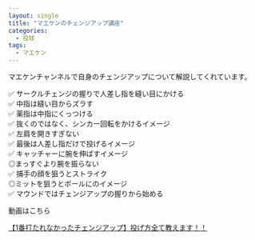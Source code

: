 ```yaml
---
layout: single
title: "マエケンのチェンジアップ講座"
categories:
  - 投球 
tags:
  - マエケン
---
```


マエケンチャンネルで自身のチェンジアップについて解説してくれています。

✅ サークルチェンジの握りで人差し指を縫い目にかける  
✅ 中指は縫い目からズラす  
✅ 薬指は中指にくっつける  
✅ 抜くのではなく、シンカー回転をかけるイメージ  
✅ 左肩を開きすぎない  
✅ 最後は人差し指だけで投げるイメージ  
✅ キャッチャーに腕を伸ばすイメージ  
◎まっすぐより腕を振らない  
✅ 捕手の顔を狙うとストライク  
◎ミットを狙うとボールにのイメージ  
✅ マウンドではチェンジアップの握りから始める  

動画はこちら
<!--<iframe width="560" height="315" src="https://www.youtube.com/embed/C8Sg00vzMdc" frameborder="0" allow="accelerometer; autoplay; encrypted-media; gyroscope; picture-in-picture" allowfullscreen></iframe>-->

[【1番打たれなかったチェンジアップ】投げ方全て教えます！！](https://youtu.be/C8Sg00vzMdc)